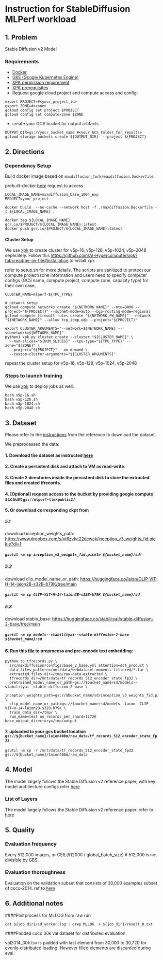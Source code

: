 # Instruction for StableDiffusion MLPerf workload

## 1. Problem

Stable Diffusion v2 Model

### Requirements

*   [Docker](https://cloud.google.com/artifact-registry/docs/docker/authentication)
*   [GKE (Google Kubernetes Engine)](https://cloud.google.com/kubernetes-engine)
*   [XPK permission requirement](https://github.com/AI-Hypercomputer/xpk?tab=readme-ov-file#cloud-console-permissions-on-the-user-or-service-account-needed-to-run-xpk)
* [ XPK prerequisites](https://github.com/AI-Hypercomputer/xpk?tab=readme-ov-file#prerequisites)
* Request google cloud project and compute access and config:
```
export PROJECT=#<your_project_id>
export ZONE=#<zone>
gcloud config set project $PROJECT
gcloud config set compute/zone $ZONE
```
* create your GCS bucket for output artifacts
```
OUTPUT_DIR=gs://your_bucket_name #<your_GCS_folder_for_results>
gcloud storage buckets create ${OUTPUT_DIR}  --project ${PROJECT}
```

## 2. Directions
### Dependency Setup
Build docker image based on `maxdiffusion_fork/maxdiffusion.Dockerfile`

prebuilt-docker [here](https://pantheon.corp.google.com/artifacts/docker/cloud-tpu-multipod-dev/us/gcr.io/maxdiffusion_base_1004_exp?cloudshell=true&e=13803378&mods=allow_workbench_image_override&project=cloud-tpu-multipod-dev&supportedpurview=project) request to access

```
LOCAL_IMAGE_NAME=maxdiffusion_base_1004_exp
PROJECT=your_project

docker build  --no-cache --network host -f ./maxdiffusion.Dockerfile -t ${LOCAL_IMAGE_NAME} .

docker tag ${LOCAL_IMAGE_NAME} gcr.io/$PROJECT/${LOCAL_IMAGE_NAME}:latest
docker push gcr.io/$PROJECT/${LOCAL_IMAGE_NAME}:latest
```
#### Cluster Setup
We use [xpk](https://github.com/google/xpk) to create cluster for v5p-16, v5p-128, v5p-1024, v5p-2048 seperately.
Follow this https://github.com/AI-Hypercomputer/xpk?tab=readme-ov-file#installation to install xpk

refer to setup.sh for more details. The scripts are sanitized to protect our compute project/zone information and users need to specify computer configs (GCS name, compute project, compute zone, capacity type) for their own case.

```
CLUSTER_NAME=mlperf-${TPU_TYPE}

# network setup
gcloud compute networks create "${NETWORK_NAME}" --mtu=8896 --project="${PROJECT}" --subnet-mode=auto --bgp-routing-mode=regional
gcloud compute firewall-rules create "${NETWORK_FW_NAME}" --network "${NETWORK_NAME}" --allow tcp,icmp,udp --project="${PROJECT}"

export CLUSTER_ARGUMENTS="--network=${NETWORK_NAME} --subnetwork=${NETWORK_NAME}"
python3 xpk.py cluster create --cluster "${CLUSTER_NAME}" \
  --num-slices="${NUM_SLICES}" --tpu-type="${TPU_TYPE}" --zone="${ZONE}" \
  --project="${PROJECT}" --on-demand \
  --custom-cluster-arguments="${CLUSTER_ARGUMENTS}"
```

repeat the cluster setup for v5p-16, v5p-128, v5p-1024, v5p-2048

### Steps to launch training
We use [xpk](https://github.com/google/xpk) to deploy jobs as well.

```
bash v5p-16.sh
bash v5p-128.sh
bash v5p-1024.sh
bash v5p-2048.sh
```

## 3. Dataset

Please refer to the
[instructions](https://github.com/mlcommons/training/tree/master/stable_diffusion)
from the reference to download the dataset.

We preprocessed the data:
#### 1. Download the dataset as instructed [here](https://github.com/mlcommons/training/tree/master/stable_diffusion#the-datasets)
#### 2. Create a persistent disk and attach to VM as read-write.
#### 3. Create 2 directories inside the persistent disk to store the extracted files and created tfrecords.
#### 4. [Optional] request access to the bucket by providing google compute account `gs://mlperf-llm-public2/`
#### 5. Or download corresponding ckpt from
##### 5.1 
download inception_weights_path: https://www.dropbox.com/s/xt6zvlvt22dcwck/inception_v3_weights_fid.pickle?dl=1
##### `gsutil -m cp inception_v3_weights_fid.pickle ${bucket_name}/sd/ `
##### 5.2 
download clip_model_name_or_path: https://huggingface.co/laion/CLIP-ViT-H-14-laion2B-s32B-b79K/tree/main
##### `gsutil -m cp CLIP-ViT-H-14-laion2B-s32B-b79K ${bucket_name}/sd `

##### 5.3 
download stable_base: https://huggingface.co/stabilityai/stable-diffusion-2-base/tree/main
##### `gsutil -m cp models--stabilityai--stable-diffusion-2-base ${bucket_name}/sd `

#### 6. Run this [file](https://github.com/AI-Hypercomputer/maxdiffusion/blob/mlperf_4/src/maxdiffusion/pedagogical_examples/to_tfrecords.py) to preprocess and pre-encode text embedding:
```
python to_tfrecords.py \
  src/maxdiffusion/configs/base_2_base.yml attention=dot_product \
  data_files_pattern=/mnt/data/webdataset-moments-filtered/*.tar \
  extracted_files_dir=/tmp/raw-data-extracted \
  tfrecords_dir=/mnt/data/tf_records_512_encoder_state_fp32 \
  pretrained_model_name_or_path=gs://$bucket_name/sd/models--stabilityai--stable-diffusion-2-base \
  inception_weights_path=gs://$bucket_name/sd/inception_v3_weights_fid.pickle \
  clip_model_name_or_path=gs://$bucket_name/sd/models--laion--CLIP-ViT-H-14-laion2B-s32B-b79K \
  train_data_dir=/tmp/ \
  run_name=test no_records_per_shard=12720 base_output_directory=/tmp/output 
```
#### 7. uploaded to your gcs bucket location `gs://${bucket_name}/laion400m/raw_data/tf_records_512_encoder_state_fp32`

``` gsutil -m cp -r /mnt/data/tf_records_512_encoder_state_fp32 gs://${bucket_name}/laion400m/raw_data ```

## 4. Model

The model largely follows the Stable Diffusion v2 reference paper, with key
model architecture configs refer
[here](https://github.com/mlcommons/training/tree/master/stable_diffusion#the-model)

### List of Layers

The model largely follows the Stable Diffusion v2 reference paper. refer to
[here](https://github.com/mlcommons/training/tree/master/stable_diffusion#the-model)

## 5. Quality

### Evaluation frequency

Every 512,000 images, or CEIL(512000 / global_batch_size) if 512,000 is not
divisible by GBS.

### Evaluation thoroughness

Evaluation on the validation subset that consists of 30,000 examples subset of
coco-2014. ref to
[here](https://github.com/mlcommons/training/tree/master/stable_diffusion#evaluation-thoroughness)


## 6. Additional notes

####Postprocess for MLLOG from raw run

```
cat ${job_dir}/sd_worker.log | grep MLLOG  > ${job_dir}/result_0.txt
```

####Padded coco 30k val dataset for distributed evaluation

val2014_30k.tsv is padded with last element from 30,000 to 30,720 for
evenly-distributed loading. However filled elements are discarded during eval.